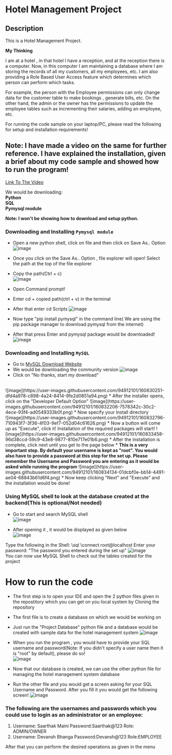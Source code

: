 # Hotel Management Project

## <strong>Description</strong>

This is a Hotel Management Project.

<strong>My Thinking</strong>

I am at a hotel , in that hotel I have a reception, and at the reception there is a computer. Now, in this computer I am maintaining a database where I am storing the records of all my customers, all my employees, etc. I am also providing a Role Based User Access feature which determines which person can perform which tasks.

For example, the person with the Employee permissions can only change data for the customer table to make bookings , generate bills, etc. On the other hand, the admin or the owner has the permissions to update the employee tables such as incrementing their salaries, adding an employee, etc.

For running the code sample on your laptop/PC, please read the following for setup and installation requirements!

## Note: I have made a video on the same for further reference. I have explained the installation, given a brief about my code sample and showed how to run the program!
<a href="https://youtu.be/GB4nHmv9asA">Link To The Video</a>

We would be downloading:<br>
**Python<br>
SQL<br>
Pymysql module<br>**

**Note: I won't be showing how to download and setup python.**
### Downloading and Installing `Pymysql module`
* Open a new python shell, click on file and then click on Save As.. Option
 ![image](https://user-images.githubusercontent.com/94912101/160825747-f526104d-e8d5-4546-9884-1f2f9ec8470c.png)

* Once you click on the Save As.. Option , file explorer will open! Select the path at the top of the file explorer
* Copy the path(Ctrl + c) <br> ![image](https://user-images.githubusercontent.com/94912101/161272856-0315ce65-419f-4128-a94c-31a6a25d84b8.png)
* Open Command prompt! 
* Enter cd + copied path(ctrl + v) in the terminal
* After that enter cd Scripts
![image](https://user-images.githubusercontent.com/94912101/161273293-4ca94b7b-4036-496c-98fa-a379de593013.png)
* Now type "pip install pymysql" in the command line( We are using the pip package manager to download pymysql from the internet)
* After that press Enter and pymysql package would be downloaded!
![image](https://user-images.githubusercontent.com/94912101/161273718-c2929e0c-d09f-4c99-8dc5-afdf6d5b03e4.png)

### Downloading and Installing `MySQL`
* Go to <a href="https://dev.mysql.com/downloads/installer/">MySQL Download Website</a>
* We would be downloading the community version
![image](https://user-images.githubusercontent.com/94912101/160829622-da0d1751-3ac2-4422-b8ca-405c897fe8c0.png)
* Click on "No thanks, start my download"
<br>
![image](https://user-images.githubusercontent.com/94912101/160830251-dfd4a978-c898-4a24-8414-9fe2d0851a94.png)
* After the installer opens, click on the "Developer Default Option"
![image](https://user-images.githubusercontent.com/94912101/160832206-7578342c-30c2-4ece-93f4-ad0549333b0f.png)
* Now specify your Install directory<br>
![image](https://user-images.githubusercontent.com/94912101/160832796-710943f7-3f36-4f03-9ef7-052d04c61626.png)
* Now a button will come up as "Execute", click it! Installation of the required packages will start!
![image](https://user-images.githubusercontent.com/94912101/160833458-96d38ccd-59c9-43e8-9877-810e717e01b6.png)
* After the installation is complete, click next until you get to the page below
* <b>This is a very important step. By default your username is kept as "root". You would also have to provide a password at this step for the set up. Please remember the Username and Password you are entering as it would be asked while running the program</b>
![image](https://user-images.githubusercontent.com/94912101/160834134-01dcbf0e-bb14-4491-ae04-68843b61d6f4.png)
* Now keep clicking "Next" and "Execute" and the installation would be done!

### Using MySQL shell to look at the database created at the backend(This is optional/Not needed) 
* Go to start and search MySQL shell<br>
 ![image](https://user-images.githubusercontent.com/94912101/160835376-4fb52293-6b73-4f03-8928-c968554b30fd.png)

* After opening it , it would be displayed as given below<br>
![image](https://user-images.githubusercontent.com/94912101/160835699-0bb7ecf0-f72e-4e61-9afc-6c74b6801949.png)

Type the following in the Shell:
\sql
\connect root@localhost
Enter your password: "The password you entered during the set up"
![image](https://user-images.githubusercontent.com/94912101/160836614-22099eca-01c0-4f69-bf5e-f4a4fa36f21e.png)
<br>
You can now use MySQL Shell to check out the tables created for the project

# How to run the code
* The first step is to open your IDE and open the 2 python files given in the repostitory which you can get on you local system by Cloning the repository
* The first file is to create a database on which we would be working on
* Just run the "Project Database" python file and a database would be created with sample data for the hotel management system
![image](https://user-images.githubusercontent.com/94912101/160847883-443716ae-cfd4-4a9c-b062-f7a7e91a5af2.png)

* When you run the program , you would have to provide your SQL username and password(Note: If you didn't specify a user name then it is "root" by default), please do so!<br>
![image](https://user-images.githubusercontent.com/94912101/160848762-18e2de96-46fb-4ea2-9dc1-163a1ca06c79.png)
* Now that our database is created, we can use the other python file for managing the hotel management system database
* Run the other file and you would get a screen asking for your SQL Username and Password. After you fill it you would get the following screen!
![image](https://user-images.githubusercontent.com/94912101/160849780-ecf25299-ddb3-4852-ac09-6249f953d4b4.png)
### The following are the usernames and passwords which you could use to login as an administrator or an employee:
1. Username: Saarthak Maini  Password:Saarthak@123 Role: ADMIN/OWNER
2. Username: Devansh Bhanga Password:Devansh@123 Role:EMPLOYEE

After that you can perform the desired operations as given in the menu




